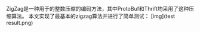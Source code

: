 ZigZag是一种用于的整数压缩的编码方法，其中ProtoBuf和Thrift均采用了这种压缩算法。
本文实现了最基本的zigzag算法并进行了简单测试：
[img](test result.png)
